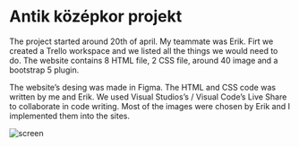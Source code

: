 # Antik középkor projekt
The project started around 20th of april. My teammate was Erik. Firt we created a Trello workspace and we listed all the things we would need to do. The website contains 8 HTML file, 2 CSS file, around 40 image and a bootstrap 5 plugin. 

The website’s desing was made in Figma. The HTML and CSS code was written by me and Erik. We used Visual Studios’s / Visual Code’s Live Share to collaborate in code writing. Most of the images were chosen by Erik and I implemented them into the sites. 

![screen](https://user-images.githubusercontent.com/93654099/171382883-6fe466bd-8b87-4909-98b5-973d3d24d6ba.PNG)

